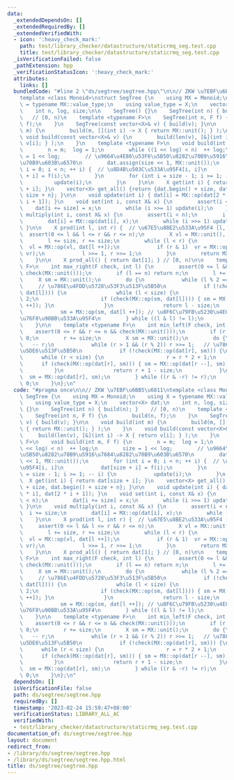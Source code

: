 ```yaml
---
data:
  _extendedDependsOn: []
  _extendedRequiredBy: []
  _extendedVerifiedWith:
  - icon: ':heavy_check_mark:'
    path: test/library_checker/datastructure/staticrmq_seg.test.cpp
    title: test/library_checker/datastructure/staticrmq_seg.test.cpp
  _isVerificationFailed: false
  _pathExtension: hpp
  _verificationStatusIcon: ':heavy_check_mark:'
  attributes:
    links: []
  bundledCode: "#line 2 \"ds/segtree/segtree.hpp\"\n\n// ZKW \u7EBF\u6BB5\u6811\n\
    template <class Monoid>\nstruct SegTree {\n    using MX = Monoid;\n    using X\
    \ = typename MX::value_type;\n    using value_type = X;\n    vector<X> dat;\n\
    \    int n, log, size;\n\n    SegTree() {}\n    SegTree(int n) { build(n); } \
    \   // [0, n)\n    template <typename F>\n    SegTree(int n, F f) {\n        build(n,\
    \ f);\n    }\n    SegTree(const vector<X>& v) { build(v); }\n\n    void build(int\
    \ m) {\n        build(m, [](int i) -> X { return MX::unit(); } );\n    }\n   \
    \ void build(const vector<X>& v) {\n        build(len(v), [&](int i) -> X { return\
    \ v[i]; } );\n    }\n    template <typename F>\n    void build(int m, F f) {\n\
    \        n = m;  log = 1;\n        while ((1 << log) < n)  ++ log;\n        size\
    \ = 1 << log;        // \u9664\u4E86\u53F6\u5B50\u8282\u70B9\u5916\u7684\u8282\
    \u70B9\u603B\u6570\n        dat.assign(size << 1, MX::unit());\n        for (int\
    \ i = 0; i < n; ++ i) {  // \u8D4B\u503C\u533A\u95F4[i, i]\n            dat[size\
    \ + i] = f(i);\n        }\n        for (int i = size - 1; i >= 1; -- i) {\n  \
    \          update(i);\n        }\n    }\n\n    X get(int i) { return dat[size\
    \ + i]; }\n    vector<X> get_all() {return {dat.begin() + size, dat.begin() +\
    \ size + n}; }\n\n    void update(int i) { dat[i] = MX::op(dat[2 * i], dat[2 *\
    \ i + 1]); }\n    void set(int i, const X& x) {\n        assert(i < n);\n    \
    \    dat[i += size] = x;\n        while (i >>= 1) update(i);\n    }\n\n    void\
    \ multiply(int i, const X& x) {\n        assert(i < n);\n        i += size;\n\
    \        dat[i] = MX::op(dat[i], x);\n        while (i >>= 1) update(i);\n   \
    \ }\n\n    X prod(int l, int r) {  // \u67E5\u8BE2\u533A\u95F4 [l, r)\n      \
    \  assert(0 <= l && l <= r && r <= n);\n        X vl = MX::unit(), vr = MX::unit();\n\
    \        l += size, r += size;\n        while (l < r) {\n            if (l & 1)\
    \  vl = MX::op(vl, dat[l ++]);\n            if (r & 1)  vr = MX::op(dat[-- r],\
    \ vr);\n            l >>= 1, r >>= 1;\n        }\n        return MX::op(vl, vr);\n\
    \    }\n\n    X prod_all() { return dat[1]; } // [0, n)\n\n    template <typename\
    \ F>\n    int max_right(F check, int l) {\n        assert(0 <= l && l <= n &&\
    \ check(MX::unit()));\n        if (l == n) return n;\n        l += size;\n   \
    \     X sm = MX::unit();\n        do {\n            while (l % 2 == 0) l >>= 1;\
    \     // \u786E\u4FDD\u5728\u53F3\u513F\u5B50\n            if (!check(MX::op(sm,\
    \ dat[l]))) {\n                while (l < size) {\n                    l = l *\
    \ 2;\n                    if (check(MX::op(sm, dat[l]))) { sm = MX::op(sm, dat[l\
    \ ++]); }\n                }\n                return l - size;\n            }\n\
    \            sm = MX::op(sm, dat[l ++]); // \u8F6C\u79FB\u5230\u4E0B\u4E00\u4E2A\
    \u76F8\u90BB\u533A\u95F4\n        } while ((l & l) != l);\n        return n;\n\
    \    }\n\n    template <typename F>\n    int min_left(F check, int r) {\n    \
    \    assert(0 <= r && r <= n && check(MX::unit()));\n        if (r == 0) return\
    \ 0;\n        r += size;\n        X sm = MX::unit();\n        do {\n         \
    \   -- r;\n            while (r > 1 && (r % 2)) r >>= 1;   // \u786E\u4FDD\u5728\
    \u5DE6\u513F\u5B50\n            if (!check(MX::op(dat[r], sm))) {\n          \
    \      while (r < size) {\n                    r = r * 2 + 1;\n              \
    \      if (check(MX::op(dat[r], sm))) { sm = MX::op(dat[r --], sm); }\n      \
    \          }\n                return r + 1 - size;\n            }\n          \
    \  sm = MX::op(dat[r], sm);\n        } while ((r & -r) != r);\n        return\
    \ 0;\n    }\n};\n"
  code: "#pragma once\n\n// ZKW \u7EBF\u6BB5\u6811\ntemplate <class Monoid>\nstruct\
    \ SegTree {\n    using MX = Monoid;\n    using X = typename MX::value_type;\n\
    \    using value_type = X;\n    vector<X> dat;\n    int n, log, size;\n\n    SegTree()\
    \ {}\n    SegTree(int n) { build(n); }    // [0, n)\n    template <typename F>\n\
    \    SegTree(int n, F f) {\n        build(n, f);\n    }\n    SegTree(const vector<X>&\
    \ v) { build(v); }\n\n    void build(int m) {\n        build(m, [](int i) -> X\
    \ { return MX::unit(); } );\n    }\n    void build(const vector<X>& v) {\n   \
    \     build(len(v), [&](int i) -> X { return v[i]; } );\n    }\n    template <typename\
    \ F>\n    void build(int m, F f) {\n        n = m;  log = 1;\n        while ((1\
    \ << log) < n)  ++ log;\n        size = 1 << log;        // \u9664\u4E86\u53F6\
    \u5B50\u8282\u70B9\u5916\u7684\u8282\u70B9\u603B\u6570\n        dat.assign(size\
    \ << 1, MX::unit());\n        for (int i = 0; i < n; ++ i) {  // \u8D4B\u503C\u533A\
    \u95F4[i, i]\n            dat[size + i] = f(i);\n        }\n        for (int i\
    \ = size - 1; i >= 1; -- i) {\n            update(i);\n        }\n    }\n\n  \
    \  X get(int i) { return dat[size + i]; }\n    vector<X> get_all() {return {dat.begin()\
    \ + size, dat.begin() + size + n}; }\n\n    void update(int i) { dat[i] = MX::op(dat[2\
    \ * i], dat[2 * i + 1]); }\n    void set(int i, const X& x) {\n        assert(i\
    \ < n);\n        dat[i += size] = x;\n        while (i >>= 1) update(i);\n   \
    \ }\n\n    void multiply(int i, const X& x) {\n        assert(i < n);\n      \
    \  i += size;\n        dat[i] = MX::op(dat[i], x);\n        while (i >>= 1) update(i);\n\
    \    }\n\n    X prod(int l, int r) {  // \u67E5\u8BE2\u533A\u95F4 [l, r)\n   \
    \     assert(0 <= l && l <= r && r <= n);\n        X vl = MX::unit(), vr = MX::unit();\n\
    \        l += size, r += size;\n        while (l < r) {\n            if (l & 1)\
    \  vl = MX::op(vl, dat[l ++]);\n            if (r & 1)  vr = MX::op(dat[-- r],\
    \ vr);\n            l >>= 1, r >>= 1;\n        }\n        return MX::op(vl, vr);\n\
    \    }\n\n    X prod_all() { return dat[1]; } // [0, n)\n\n    template <typename\
    \ F>\n    int max_right(F check, int l) {\n        assert(0 <= l && l <= n &&\
    \ check(MX::unit()));\n        if (l == n) return n;\n        l += size;\n   \
    \     X sm = MX::unit();\n        do {\n            while (l % 2 == 0) l >>= 1;\
    \     // \u786E\u4FDD\u5728\u53F3\u513F\u5B50\n            if (!check(MX::op(sm,\
    \ dat[l]))) {\n                while (l < size) {\n                    l = l *\
    \ 2;\n                    if (check(MX::op(sm, dat[l]))) { sm = MX::op(sm, dat[l\
    \ ++]); }\n                }\n                return l - size;\n            }\n\
    \            sm = MX::op(sm, dat[l ++]); // \u8F6C\u79FB\u5230\u4E0B\u4E00\u4E2A\
    \u76F8\u90BB\u533A\u95F4\n        } while ((l & l) != l);\n        return n;\n\
    \    }\n\n    template <typename F>\n    int min_left(F check, int r) {\n    \
    \    assert(0 <= r && r <= n && check(MX::unit()));\n        if (r == 0) return\
    \ 0;\n        r += size;\n        X sm = MX::unit();\n        do {\n         \
    \   -- r;\n            while (r > 1 && (r % 2)) r >>= 1;   // \u786E\u4FDD\u5728\
    \u5DE6\u513F\u5B50\n            if (!check(MX::op(dat[r], sm))) {\n          \
    \      while (r < size) {\n                    r = r * 2 + 1;\n              \
    \      if (check(MX::op(dat[r], sm))) { sm = MX::op(dat[r --], sm); }\n      \
    \          }\n                return r + 1 - size;\n            }\n          \
    \  sm = MX::op(dat[r], sm);\n        } while ((r & -r) != r);\n        return\
    \ 0;\n    }\n};\n"
  dependsOn: []
  isVerificationFile: false
  path: ds/segtree/segtree.hpp
  requiredBy: []
  timestamp: '2023-02-24 15:59:47+08:00'
  verificationStatus: LIBRARY_ALL_AC
  verifiedWith:
  - test/library_checker/datastructure/staticrmq_seg.test.cpp
documentation_of: ds/segtree/segtree.hpp
layout: document
redirect_from:
- /library/ds/segtree/segtree.hpp
- /library/ds/segtree/segtree.hpp.html
title: ds/segtree/segtree.hpp
---
```

